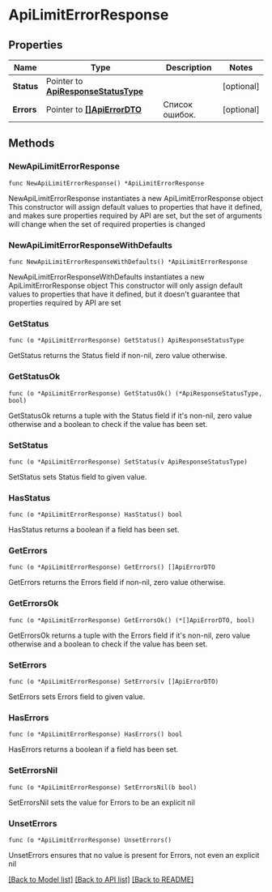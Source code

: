 # ApiLimitErrorResponse

## Properties

Name | Type | Description | Notes
------------ | ------------- | ------------- | -------------
**Status** | Pointer to [**ApiResponseStatusType**](ApiResponseStatusType.md) |  | [optional] 
**Errors** | Pointer to [**[]ApiErrorDTO**](ApiErrorDTO.md) | Список ошибок. | [optional] 

## Methods

### NewApiLimitErrorResponse

`func NewApiLimitErrorResponse() *ApiLimitErrorResponse`

NewApiLimitErrorResponse instantiates a new ApiLimitErrorResponse object
This constructor will assign default values to properties that have it defined,
and makes sure properties required by API are set, but the set of arguments
will change when the set of required properties is changed

### NewApiLimitErrorResponseWithDefaults

`func NewApiLimitErrorResponseWithDefaults() *ApiLimitErrorResponse`

NewApiLimitErrorResponseWithDefaults instantiates a new ApiLimitErrorResponse object
This constructor will only assign default values to properties that have it defined,
but it doesn't guarantee that properties required by API are set

### GetStatus

`func (o *ApiLimitErrorResponse) GetStatus() ApiResponseStatusType`

GetStatus returns the Status field if non-nil, zero value otherwise.

### GetStatusOk

`func (o *ApiLimitErrorResponse) GetStatusOk() (*ApiResponseStatusType, bool)`

GetStatusOk returns a tuple with the Status field if it's non-nil, zero value otherwise
and a boolean to check if the value has been set.

### SetStatus

`func (o *ApiLimitErrorResponse) SetStatus(v ApiResponseStatusType)`

SetStatus sets Status field to given value.

### HasStatus

`func (o *ApiLimitErrorResponse) HasStatus() bool`

HasStatus returns a boolean if a field has been set.

### GetErrors

`func (o *ApiLimitErrorResponse) GetErrors() []ApiErrorDTO`

GetErrors returns the Errors field if non-nil, zero value otherwise.

### GetErrorsOk

`func (o *ApiLimitErrorResponse) GetErrorsOk() (*[]ApiErrorDTO, bool)`

GetErrorsOk returns a tuple with the Errors field if it's non-nil, zero value otherwise
and a boolean to check if the value has been set.

### SetErrors

`func (o *ApiLimitErrorResponse) SetErrors(v []ApiErrorDTO)`

SetErrors sets Errors field to given value.

### HasErrors

`func (o *ApiLimitErrorResponse) HasErrors() bool`

HasErrors returns a boolean if a field has been set.

### SetErrorsNil

`func (o *ApiLimitErrorResponse) SetErrorsNil(b bool)`

 SetErrorsNil sets the value for Errors to be an explicit nil

### UnsetErrors
`func (o *ApiLimitErrorResponse) UnsetErrors()`

UnsetErrors ensures that no value is present for Errors, not even an explicit nil

[[Back to Model list]](../README.md#documentation-for-models) [[Back to API list]](../README.md#documentation-for-api-endpoints) [[Back to README]](../README.md)


